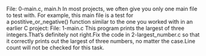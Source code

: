File: 0-main.c, main.h In most projects, we often give you only one main file to test with. For example, this main file is a test for a postitive_or_negative() function similar to the one you worked with in an earlier C project:
File: 1-main.c This program prints the largest of three integers.That’s definitely not right.Fix the code in 2-largest_number.c so that it correctly prints out the largest of three numbers, no matter the case.Line count will not be checked for this task.
